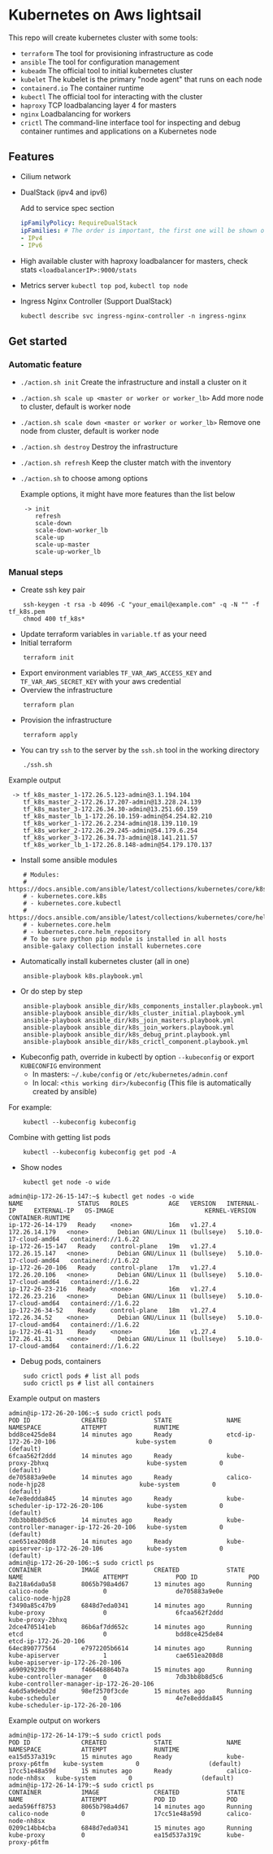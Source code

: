# Kubernetes on Aws lightsail
This repo will create kubernetes cluster with some tools:
- `terraform`       The tool for provisioning infrastructure as code
- `ansible`         The tool for configuration management
- `kubeadm`         The official tool to initial kubernetes cluster
- `kubelet`         The kubelet is the primary "node agent" that runs on each node
- `containerd.io`   The container runtime
- `kubectl`         The official tool for interacting with the cluster
- `haproxy`         TCP loadbalancing layer 4 for masters
- `nginx`           Loadbalancing for workers
- `crictl`          The command-line interface tool for inspecting and debug container runtimes and applications on a Kubernetes node

## Features
- Cilium network
- DualStack (ipv4 and ipv6)

    Add to service spec section
    ```yaml
    ipFamilyPolicy: RequireDualStack
    ipFamilies: # The order is important, the first one will be shown on the service list
    - IPv4
    - IPv6
    ```
- High available cluster with haproxy loadbalancer for masters, check stats `<loadbalancerIP>:9000/stats`
- Metrics server `kubectl top pod`, `kubectl top node`
- Ingress Nginx Controller (Support DualStack)
    ```shell
    kubectl describe svc ingress-nginx-controller -n ingress-nginx
    ```
## Get started
### Automatic feature
- `./action.sh init` Create the infrastructure and install a cluster on it
- `./action.sh scale up <master or worker or worker_lb>` Add more node to cluster, default is worker node
- `./action.sh scale down <master or worker or worker_lb>` Remove one node from cluster, default is worker node
- `./action.sh destroy` Destroy the infrastructure
- `./action.sh refresh` Keep the cluster match with the inventory
- `./action.sh` to choose among options
    
    Example options, it might have more features than the list below 
    ```shell
     -> init
        refresh
        scale-down
        scale-down-worker_lb
        scale-up
        scale-up-master
        scale-up-worker_lb
    ```
### Manual steps
- Create ssh key pair
```shell
    ssh-keygen -t rsa -b 4096 -C "your_email@example.com" -q -N "" -f tf_k8s.pem
    chmod 400 tf_k8s*
```
- Update terraform variables in `variable.tf` as your need
- Initial terraform
```shell
    terraform init
```
- Export environment variables `TF_VAR_AWS_ACCESS_KEY` and `TF_VAR_AWS_SECRET_KEY` with your aws credential
- Overview the infrastructure
```shell
    terraform plan
```
- Provision the infrastructure
```shell
    terraform apply
```
- You can try `ssh` to the server by the `ssh.sh` tool in the working directory
```shell
    ./ssh.sh
```
Example output

     -> tf_k8s_master_1-172.26.5.123-admin@3.1.194.104
        tf_k8s_master_2-172.26.17.207-admin@13.228.24.139
        tf_k8s_master_3-172.26.34.30-admin@13.251.60.159
        tf_k8s_master_lb_1-172.26.10.159-admin@54.254.82.210
        tf_k8s_worker_1-172.26.2.234-admin@18.139.110.19
        tf_k8s_worker_2-172.26.29.245-admin@54.179.6.254
        tf_k8s_worker_3-172.26.34.73-admin@18.141.211.57
        tf_k8s_worker_lb_1-172.26.8.148-admin@54.179.170.137

- Install some ansible modules
```shell
    # Modules:
    # https://docs.ansible.com/ansible/latest/collections/kubernetes/core/k8s_module.html
    # - kubernetes.core.k8s
    # - kubernetes.core.kubectl
    # https://docs.ansible.com/ansible/latest/collections/kubernetes/core/helm_module.html
    # - kubernetes.core.helm
    # - kubernetes.core.helm_repository
    # To be sure python pip module is installed in all hosts
    ansible-galaxy collection install kubernetes.core
```
- Automatically install kubernetes cluster (all in one)
```shell
    ansible-playbook k8s.playbook.yml
```
- Or do step by step
```shell
    ansible-playbook ansible_dir/k8s_components_installer.playbook.yml
    ansible-playbook ansible_dir/k8s_cluster_initial.playbook.yml
    ansible-playbook ansible_dir/k8s_join_masters.playbook.yml
    ansible-playbook ansible_dir/k8s_join_workers.playbook.yml
    ansible-playbook ansible_dir/k8s_debug_print.playbook.yml
    ansible-playbook ansible_dir/k8s_crictl_component.playbook.yml
```

- Kubeconfig path, override in kubectl by option `--kubeconfig` or export `KUBECONFIG` environment
    - In masters: `~/.kube/config` or `/etc/kubernetes/admin.conf`
    - In local: `<this working dir>/kubeconfig` (This file is automatically created by ansible)

For example:
```shell
    kubectl --kubeconfig kubeconfig
```
Combine with getting list pods
```shell
    kubectl --kubeconfig kubeconfig get pod -A
```

- Show nodes
```shell
    kubectl get node -o wide
```

    admin@ip-172-26-15-147:~$ kubectl get nodes -o wide
    NAME               STATUS   ROLES           AGE   VERSION   INTERNAL-IP     EXTERNAL-IP   OS-IMAGE                         KERNEL-VERSION          CONTAINER-RUNTIME
    ip-172-26-14-179   Ready    <none>          16m   v1.27.4   172.26.14.179   <none>        Debian GNU/Linux 11 (bullseye)   5.10.0-17-cloud-amd64   containerd://1.6.22
    ip-172-26-15-147   Ready    control-plane   19m   v1.27.4   172.26.15.147   <none>        Debian GNU/Linux 11 (bullseye)   5.10.0-17-cloud-amd64   containerd://1.6.22
    ip-172-26-20-106   Ready    control-plane   17m   v1.27.4   172.26.20.106   <none>        Debian GNU/Linux 11 (bullseye)   5.10.0-17-cloud-amd64   containerd://1.6.22
    ip-172-26-23-216   Ready    <none>          16m   v1.27.4   172.26.23.216   <none>        Debian GNU/Linux 11 (bullseye)   5.10.0-17-cloud-amd64   containerd://1.6.22
    ip-172-26-34-52    Ready    control-plane   18m   v1.27.4   172.26.34.52    <none>        Debian GNU/Linux 11 (bullseye)   5.10.0-17-cloud-amd64   containerd://1.6.22
    ip-172-26-41-31    Ready    <none>          16m   v1.27.4   172.26.41.31    <none>        Debian GNU/Linux 11 (bullseye)   5.10.0-17-cloud-amd64   containerd://1.6.22

- Debug pods, containers
```shell
    sudo crictl pods # list all pods
    sudo crictl ps # list all containers
```
Example output on masters

    admin@ip-172-26-20-106:~$ sudo crictl pods
    POD ID              CREATED             STATE               NAME                                       NAMESPACE           ATTEMPT             RUNTIME
    bdd8ce425de84       14 minutes ago      Ready               etcd-ip-172-26-20-106                      kube-system         0                   (default)
    6fcaa562f2ddd       14 minutes ago      Ready               kube-proxy-2bhxq                           kube-system         0                   (default)
    de705883a9e0e       14 minutes ago      Ready               calico-node-hjp28                          kube-system         0                   (default)
    4e7e8eddda845       14 minutes ago      Ready               kube-scheduler-ip-172-26-20-106            kube-system         0                   (default)
    7db3bb8b8d5c6       14 minutes ago      Ready               kube-controller-manager-ip-172-26-20-106   kube-system         0                   (default)
    cae651ea208d8       14 minutes ago      Ready               kube-apiserver-ip-172-26-20-106            kube-system         0                   (default)
    admin@ip-172-26-20-106:~$ sudo crictl ps
    CONTAINER           IMAGE               CREATED             STATE               NAME                      ATTEMPT             POD ID              POD
    8a218a6da0a58       8065b798a4d67       13 minutes ago      Running             calico-node               0                   de705883a9e0e       calico-node-hjp28
    f3490a85c47b9       6848d7eda0341       14 minutes ago      Running             kube-proxy                0                   6fcaa562f2ddd       kube-proxy-2bhxq
    2dce4705141eb       86b6af7dd652c       14 minutes ago      Running             etcd                      0                   bdd8ce425de84       etcd-ip-172-26-20-106
    64ec890777564       e7972205b6614       14 minutes ago      Running             kube-apiserver            1                   cae651ea208d8       kube-apiserver-ip-172-26-20-106
    a690929230cf9       f466468864b7a       15 minutes ago      Running             kube-controller-manager   0                   7db3bb8b8d5c6       kube-controller-manager-ip-172-26-20-106
    4a6d5a9debd2d       98ef2570f3cde       15 minutes ago      Running             kube-scheduler            0                   4e7e8eddda845       kube-scheduler-ip-172-26-20-106

Example output on workers

    admin@ip-172-26-14-179:~$ sudo crictl pods
    POD ID              CREATED             STATE               NAME                NAMESPACE           ATTEMPT             RUNTIME
    ea15d537a319c       15 minutes ago      Ready               kube-proxy-p6tfm    kube-system         0                   (default)
    17cc51e48a59d       15 minutes ago      Ready               calico-node-nh8sx   kube-system         0                   (default)
    admin@ip-172-26-14-179:~$ sudo crictl ps
    CONTAINER           IMAGE               CREATED             STATE               NAME                ATTEMPT             POD ID              POD
    aeda596ff8753       8065b798a4d67       14 minutes ago      Running             calico-node         0                   17cc51e48a59d       calico-node-nh8sx
    0209c14bb4cba       6848d7eda0341       15 minutes ago      Running             kube-proxy          0                   ea15d537a319c       kube-proxy-p6tfm

